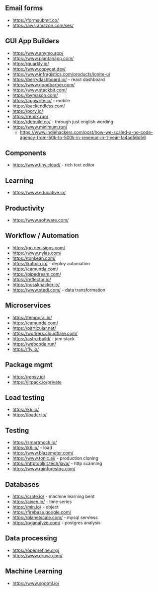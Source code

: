 
## Email forms
* https://formsubmit.co/
* https://aws.amazon.com/ses/

## GUI App Builders
* https://www.anymo.app/
* https://www.plantanapp.com/
* https://quarkly.io/
* https://www.copycat.dev/
* https://www.infragistics.com/products/ignite-ui
* https://berrydashboard.io/ - react dashboard
* https://www.goodbarber.com/
* https://www.stackbit.com/
* https://bymason.com/
* https://appwrite.io/ - mobile 
* https://backendless.com/
* https://pory.io/
* https://remix.run/
* https://debuild.co/ - through just english wording
* https://www.minimum.run/
    * https://www.indiehackers.com/post/how-we-scaled-a-no-code-agency-from-50k-to-500k-in-revenue-in-1-year-fa4ad56d56

## Components 
* https://www.tiny.cloud/ - rich text editor

## Learning 
* https://www.educative.io/

## Productivity 
* https://www.software.com/

## Workflow / Automation
* https://go.decisions.com/
* https://www.nylas.com/
* https://tonkean.com/
* https://kaholo.io/ - deploy automation
* https://camunda.com/
* https://pipedream.com/
* https://reflector.io/
* https://nussknacker.io/
* https://www.stedi.com/ - data transformation

## Microservices 
* https://temporal.io/
* https://camunda.com/
* https://particular.net/
* https://workers.cloudflare.com/
* https://astro.build/ - jam stack
* https://webcode.run/
* https://fly.io/

## Package mgmt
* https://repsy.io/
* https://jitpack.io/private

## Load testing
* https://k6.io/
* https://loader.io/

## Testing
* https://smartmock.io/
* https://k6.io/ - load
* https://www.blazemeter.com/
* https://www.tonic.ai/ - production cloning 
* https://httptoolkit.tech/java/ - http scanning
* https://www.rainforestqa.com/


## Databases
* https://crate.io/ - machine learning bent
* https://aiven.io/ - time series
* https://min.io/ - object
* https://firebase.google.com/ 
* https://planetscale.com/ - mysql servless
* https://pganalyze.com/ - postgres analysis

## Data processing
* https://openrefine.org/
* https://www.druva.com/

## Machine Learning
* https://www.spotml.io/
